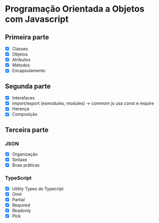 # Programação Orientada a Objetos com Javascript
## Primeira parte
 - [x] Classes
 - [x] Objetos
 - [x] Atributos
 - [x] Métodos
 - [x] Encapsulamento

 ## Segunda parte
 - [x] Interafaces
 - [x] import/export (esmodules, modules) -> commom js usa const e require
 - [x] Herança
 - [x] Composição
 
 ## Terceira parte
 ### JSON
 - [x] Organização
 - [x] Sintaxe
 - [x] Boas práticas
 
 ### TypeScript
 - [x] Utility Types do Typecript
  - [x] Omit 
  - [x] Partial
  - [x] Required
  - [x] Readonly
  - [x] Pick
